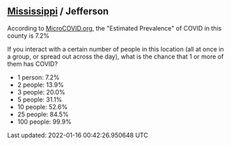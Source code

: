
## [Mississippi](/united-states/mississippi) / Jefferson

According to [MicroCOVID.org](http://microcovid.org),
the "Estimated Prevalence" of COVID in this county is 7.2%

If you interact with a certain number of people in this location
(all at once in a group, or spread out across the day), what is the chance that
1 or more of them has COVID?

- 1 person: 7.2%
- 2 people: 13.9%
- 3 people: 20.0%
- 5 people: 31.1%
- 10 people: 52.6%
- 25 people: 84.5%
- 100 people: 99.9%

Last updated: 2022-01-16 00:42:26.950648 UTC
